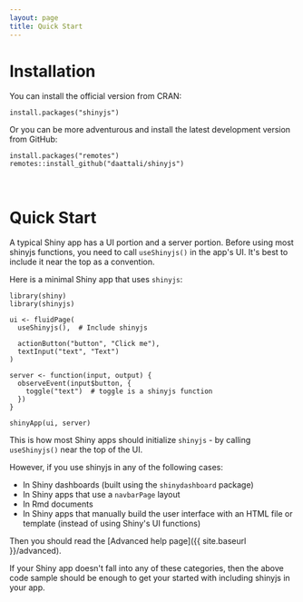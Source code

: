 ```yaml
---
layout: page
title: Quick Start
---
```


# Installation

You can install the official version from CRAN:

```
install.packages("shinyjs")
```

Or you can be more adventurous and install the latest development version from GitHub:

```
install.packages("remotes")
remotes::install_github("daattali/shinyjs")
```

<br/>

# Quick Start

A typical Shiny app has a UI portion and a server portion. Before using most shinyjs functions, you need to call `useShinyjs()` in the app's UI. It's best to include it near the top as a convention.

Here is a minimal Shiny app that uses `shinyjs`:

```
library(shiny)
library(shinyjs)

ui <- fluidPage(
  useShinyjs(),  # Include shinyjs

  actionButton("button", "Click me"),
  textInput("text", "Text")
)

server <- function(input, output) {
  observeEvent(input$button, {
    toggle("text")  # toggle is a shinyjs function
  })
}

shinyApp(ui, server)
```

This is how most Shiny apps should initialize `shinyjs` - by calling `useShinyjs()` near the top of the UI.

However, if you use shinyjs in any of the following cases:

- In Shiny dashboards (built using the `shinydashboard` package)
- In Shiny apps that use a `navbarPage` layout
- In Rmd documents
- In Shiny apps that manually build the user interface with an HTML file or template (instead of using Shiny's UI functions)

Then you should read the [Advanced help page]({{ site.baseurl }}/advanced).

If your Shiny app doesn't fall into any of these categories, then the above code sample should be enough to get your started with including shinyjs in your app.